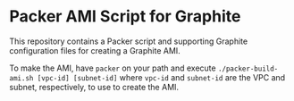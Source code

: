 # Packer AMI Script for Graphite

This repository contains a Packer script and supporting Graphite configuration files for creating a Graphite AMI.

To make the AMI, have `packer` on your path and execute `./packer-build-ami.sh [vpc-id] [subnet-id]` where `vpc-id` and `subnet-id` are the VPC and subnet, respectively, to use to create the AMI.


